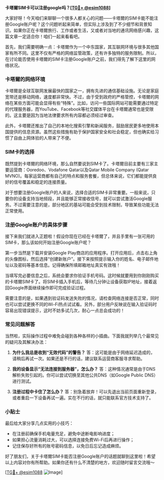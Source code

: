 **卡塔爾SIM卡可以注册google吗？[[TG💪+ @esim1088](https://t.me/s/esim1088)]**

大家好呀！今天咱们来聊聊一个很多人都关心的问题——卡塔爾的SIM卡能不能注册Google账户呢？这个问题听起来简单，但实际上涉及到了不少细节和背景知识。如果你正在卡塔爾旅行、工作或者生活，又或者对当地的通讯网络感兴趣，这篇文章一定适合你！咱们一起来看看吧。

首先，我们需要明确一点：卡塔爾作为一个中东国家，其互联网环境与很多其他国家有所不同。这里不仅有严格的网络监管政策，还有许多独特的服务限制。所以，在讨论能否使用卡塔爾的SIM卡注册Google账户之前，我们得先了解下这里的网络状况。

### 卡塔爾的网络环境

卡塔爾是全球互联网发展最快的国家之一，拥有先进的通信基础设施。无论是家庭宽带还是移动网络，速度都非常快。不过，由于受到政府的严格管控，卡塔爾的网络在某些方面可能会显得有些“特殊”。比如，访问一些国际网站可能需要通过特定的代理服务器，而YouTube、Facebook等社交媒体平台在卡塔爾通常也是受限的。这主要是因为当地法律要求所有内容都必须经过审查。

此外，卡塔爾还推出了自己的本地化搜索引擎和新闻服务，鼓励居民更多地使用本国提供的信息资源。虽然这些措施有助于保护国家安全和社会稳定，但也确实给习惯了自由上网体验的人带来了不便。

### SIM卡的选择

既然提到卡塔爾的网络环境，那么自然要说到SIM卡了。卡塔爾目前主要有三家主要运营商：Ooredoo、Vodafone Qatar以及Qatar Mobile Company (Qatar MVNO)。每家运营商都有自己的特点和服务套餐，但总体来说，它们都能提供良好的信号覆盖和稳定的连接质量。

对于想要注册Google账户的人来说，选择合适的SIM卡非常重要。一般来说，只要你的设备支持当地频段，并且能够正常接收信号，就可以尝试激活Google服务。不过需要注意的是，部分地区的基站可能会受到技术限制，导致某些功能无法正常使用。

### 注册Google账户的具体步骤

接下来我们就进入正题啦！假设你现在已经在卡塔爾了，并且手里有一张可用的SIM卡，那么该如何开始注册Google账户呢？

第一步当然是下载并安装Google Play商店的应用程序。打开应用后，点击右上角的头像图标，然后选择“创建新账户”。接下来按照提示输入你的姓名、电子邮件地址以及密码等基本信息。记得确保所填邮箱地址真实有效哦！

当填写完必要信息之后，系统会要求你验证手机号码。这时候就要用到你刚刚购买的卡塔爾SIM卡了。将SIM卡插入手机后，等待几分钟让设备获取IP地址，接着返回Google界面继续操作即可完成验证过程。

需要注意的是，如果遇到验证码发送失败的情况，请检查网络连接是否正常，同时也可以尝试更换不同的Wi-Fi热点试试看。另外，部分用户反映说在输入验证码时容易出现错误提示，这时不妨多试几次，耐心一点总会成功的！

### 常见问题解答

当然啦，实际操作过程中难免会碰到各种各样的小插曲。下面我就列举几个最常见的疑问及其解决办法：

1. **为什么我总是收到“无效代码”的警告？**
   答：这可能是由于网络延迟造成的，请稍后再试一次。如果还是不行的话，建议联系运营商客服寻求帮助。

2. **我的设备显示“无法连接到服务器”，怎么办？**
   答：这种情况通常是由于DNS解析失败引起的。你可以尝试切换至其他公共DNS（如Google Public DNS）进行测试。

3. **注册过程中卡住了怎么办？**
   答：别急着放弃！可以先退出当前页面重新登录，或者重启一下设备再试一遍。实在不行的话，就只能联系官方技术支持了。

### 小贴士

最后给大家分享几点实用的小技巧：
- 在注册前确保手机电量充足，避免中途断电影响进度；
- 如果担心流量消耗过大，可以选择连接免费Wi-Fi后再进行操作；
- 记住保存好所有的账号密码信息，以免日后忘记造成麻烦。

好了朋友们，关于卡塔爾SIM卡能否注册Google账户的话题就聊到这里啦！希望以上内容对你有所帮助。如果你还有什么不清楚的地方，欢迎随时留言交流哦～

[[TG💪+ @esim1088](https://t.me/s/esim1088) ![Image](https://i.postimg.cc/4NQfJmqS/Snipaste-2025-05-13-00-14-12.png)]